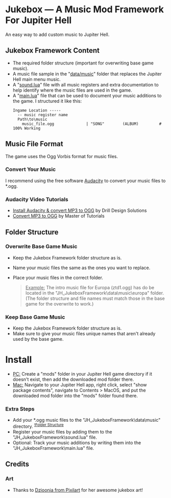 # Jukebox — A Music Mod Framework For Jupiter Hell
An easy way to add custom music to Jupiter Hell.<br/>

## Jukebox Framework Content
  - The required folder structure (important for overwriting base game music).<br/>
  - A music file sample in the "[data/music](data/music)" folder that replaces the Jupiter Hell main menu music.<br/>
  - A "[sound.lua](/sound.lua)" file with all music registers and extra documentation to help identify where the music files are used in the game.<br/>
  - A "[main.lua](/main.lua)" file that can be used to document your music additions to the game. I structured it like this:<br/>
    ```
    Ingame Location -----
      -- music register name
      Path\to\music		
        music_file.ogg			    | "SONG"		(ALBUM)			# 100% Working
    ```

## Music File Format
The game uses the Ogg Vorbis format for music files.
### Convert Your Music
I recommend using the free software [Audacity](https://www.audacityteam.org/) to convert your music files to *.ogg.
### Audacity Video Tutorials
  - [Install Audacity & convert MP3 to OGG](https://www.youtube.com/watch?v=UlTVuDe63fw) by Drill Design Solutions
  - [Convert MP3 to OGG](https://www.youtube.com/watch?v=fOKShUcpzcg) by Master of Tutorials

## Folder Structure
### Overwrite Base Game Music
 - Keep the Jukebox Framework folder structure as is.<br/>
 - Name your music files the same as the ones you want to replace.<br/>
 - Place your music files in the correct folder.
   
   > <ins>Example:</ins> The intro music file for Europa (ztd1.ogg) has do be located in the "JH_JukeboxFramework\data\music\europa" folder.<br/>
     (The folder structure and file names must match those in the base game for the overwrite to work.)
### Keep Base Game Music
 - Keep the Jukebox Framework folder structure as is.<br/>
 - Make sure to give your music files unique names that aren't already used by the base game.<br/>

# Install
  - <ins>PC:</ins> Create a "mods" folder in your Jupiter Hell game directory if it doesn't exist, then add the downloaded mod folder there.<br/>
  - <ins>Mac:</ins> Navigate to your Jupiter Hell app, right click, select "show package contents", navigate to Contents > MacOS, and put the downloaded mod folder into the "mods" folder found there.<br/>
### Extra Steps
  - Add your *.ogg music files to the "JH_JukeboxFramework\data\music" directory. <sup>[!Folder Structure](#folder-structure)</sup><br/>
  - Register your music files by adding them to the "JH_JukeboxFramework\sound.lua" file.<br/>
  - Optional: Track your music additions by writing them into the "JH_JukeboxFramework\main.lua" file.<br/>

## Credits
### Art
  - Thanks to [Dzioonia from Pixilart](https://www.pixil.art/dzioonia) for her awesome jukebox art!<br/>
